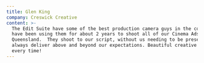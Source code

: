 ```yaml
---
title: Glen King
company: Creswick Creative
content: >-
  The Edit Suite have some of the best production camera guys in the country. We
  have been using them for about 2 years to shoot all of our Cinema Ads up in
  Queensland.  They shoot to our script, without us needing to be present, and
  always deliver above and beyond our expectations. Beautiful creative pictures
  every time!
---
```


